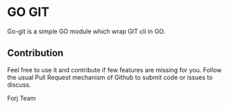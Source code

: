 # GO GIT

Go-git is a simple GO module which wrap GIT cli in GO.

## Contribution

Feel free to use it and contribute if few features are missing for you.
Follow the usual Pull Request mechanism of Github to submit code or issues to discuss.

Forj Team